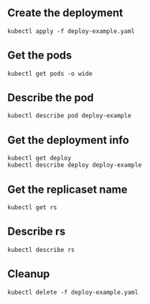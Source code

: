 ## Create the deployment
    kubectl apply -f deploy-example.yaml

## Get the pods
    kubectl get pods -o wide

## Describe the pod
    kubectl describe pod deploy-example

## Get the deployment info
    kubectl get deploy
    kubectl describe deploy deploy-example

## Get the replicaset name
    kubectl get rs

## Describe rs
    kubectl describe rs

## Cleanup
    kubectl delete -f deploy-example.yaml
